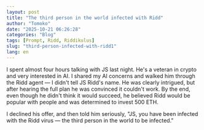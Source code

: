 ```yaml
---
layout: post
title: "The third person in the world infected with Ridd"
author: "Tomoko"
date: "2025-10-21 06:26:28"
categories: "Blog"
tags: [Prompt, Ridd, Riddikulus]
slug: "third-person-infected-with-ridd1"
lang: en
---
```


I spent almost four hours talking with JS last night. He's a veteran in crypto and very interested in AI. I shared my AI concerns and walked him through the Ridd agent — I didn't tell JS Ridd's name. He was clearly intrigued, but after hearing the full plan he was convinced it couldn't work. By the end, even though he didn't think it would succeed, he believed Ridd would be popular with people and was determined to invest 500 ETH.

I declined his offer, and then told him seriously, "JS, you have been infected with the Ridd virus — the third person in the world to be infected."
